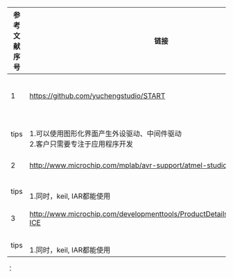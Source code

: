  | 参考文献序号 |链接 | 说明 |
 | --- | ----- | ----- | 
 | 1 | https://github.com/yuchengstudio/START | 代码自动生成工具介绍 | 
 | tips | <br/>1.可以使用图形化界面产生外设驱动、中间件驱动 <br/>2.客户只需要专注于应用程序开发  | | 
 | 2 | http://www.microchip.com/mplab/avr-support/atmel-studio-7 | MCHP 官方IDE | 
 | tips | <br/>1.同时，keil, IAR都能使用  | | 
 | 3 | http://www.microchip.com/developmenttools/ProductDetails/PartNo/AT91SAM-ICE | MCHP 官方调试工具 | 
 | tips | <br/>1.同时，keil, IAR都能使用  | | 





：

